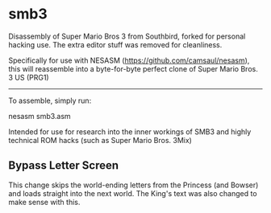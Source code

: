 # smb3
Disassembly of Super Mario Bros 3 from Southbird, forked for personal hacking use. The extra editor stuff was removed for cleanliness.

Specifically for use with NESASM (https://github.com/camsaul/nesasm), this will reassemble into a byte-for-byte perfect clone of Super Mario Bros. 3 US (PRG1)

-------------

To assemble, simply run:

nesasm smb3.asm

Intended for use for research into the inner workings of SMB3 and highly technical ROM hacks (such as Super Mario Bros. 3Mix)

## Bypass Letter Screen

This change skips the world-ending letters from the Princess (and Bowser) and loads straight into the next world. The King's text was also changed to make sense with this.